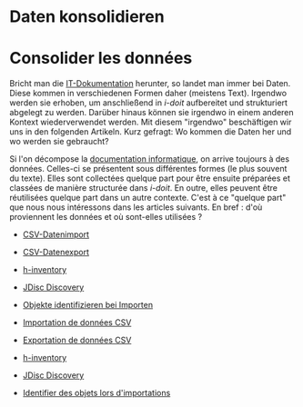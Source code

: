 <!-- TRANSLATED by md-translate -->
# Daten konsolidieren

# Consolider les données

Bricht man die [IT-Dokumentation](../glossar.md) herunter, so landet man immer bei Daten. Diese kommen in verschiedenen Formen daher (meistens Text). Irgendwo werden sie erhoben, um anschließend in _i-doit_ aufbereitet und strukturiert abgelegt zu werden. Darüber hinaus können sie irgendwo in einem anderen Kontext wiederverwendet werden. Mit diesem "irgendwo" beschäftigen wir uns in den folgenden Artikeln. Kurz gefragt: Wo kommen die Daten her und wo werden sie gebraucht?

Si l'on décompose la [documentation informatique](../glossaire.md), on arrive toujours à des données. Celles-ci se présentent sous différentes formes (le plus souvent du texte). Elles sont collectées quelque part pour être ensuite préparées et classées de manière structurée dans _i-doit_. En outre, elles peuvent être réutilisées quelque part dans un autre contexte. C'est à ce "quelque part" que nous nous intéressons dans les articles suivants. En bref : d'où proviennent les données et où sont-elles utilisées ?

* [CSV-Datenimport](csv-datenimport/index.md)
* [CSV-Datenexport](csv-datenexport.md)
* [h-inventory](h-inventory.md)
* [JDisc Discovery](jdisc-discovery.md)
* [Objekte identifizieren bei Importen](objekt-identifizieren-bei-importen.md)

* [Importation de données CSV](csv-datenimport/index.md)
* [Exportation de données CSV](csv-datenexport.md)
* [h-inventory](h-inventory.md)
* [JDisc Discovery](jdisc-discovery.md)
* [Identifier des objets lors d'importations](identifier-des-objets-aux-importations.md)
